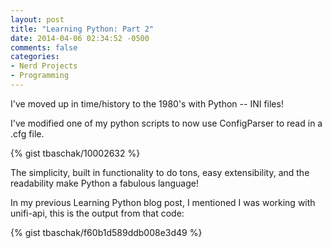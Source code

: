 ```yaml
---
layout: post
title: "Learning Python: Part 2"
date: 2014-04-06 02:34:52 -0500
comments: false
categories: 
- Nerd Projects
- Programming
---
```

I've moved up in time/history to the 1980's with Python -- INI files!

I've modified one of my python scripts to now use ConfigParser to read in a .cfg file.

<!--more-->

{% gist tbaschak/10002632 %}

The simplicity, built in functionality to do tons, easy extensibility, and the readability make Python a fabulous language!

In my previous Learning Python blog post, I mentioned I was working with unifi-api, this is the output from that code:

{% gist tbaschak/f60b1d589ddb008e3d49 %}
